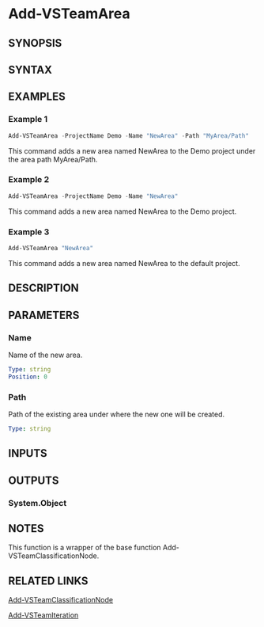 <!-- #include "./common/header.md" -->

# Add-VSTeamArea

## SYNOPSIS

<!-- #include "./synopsis/Add-VSTeamArea.md" -->

## SYNTAX

## EXAMPLES

### Example 1

```powershell
Add-VSTeamArea -ProjectName Demo -Name "NewArea" -Path "MyArea/Path"
```

This command adds a new area named NewArea to the Demo project under the area path MyArea/Path.

### Example 2

```powershell
Add-VSTeamArea -ProjectName Demo -Name "NewArea"
```

This command adds a new area named NewArea to the Demo project.

### Example 3

```powershell
Add-VSTeamArea "NewArea"
```

This command adds a new area named NewArea to the default project.

## DESCRIPTION

<!-- #include "./synopsis/Add-VSTeamArea.md" -->

## PARAMETERS

### Name

Name of the new area.

```yaml
Type: string
Position: 0
```

### Path

Path of the existing area under where the new one will be created.

```yaml
Type: string
```

<!-- #include "./params/projectName.md" -->

## INPUTS

## OUTPUTS

### System.Object

## NOTES

This function is a wrapper of the base function Add-VSTeamClassificationNode.

<!-- #include "./common/prerequisites.md" -->

## RELATED LINKS



[Add-VSTeamClassificationNode](Add-VSTeamClassificationNode.md)

[Add-VSTeamIteration](Add-VSTeamIteration.md)
